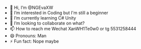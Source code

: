 - 👋 Hi, I’m @NGEvaXW
- 👀 I’m interested in Coding but I'm still a beginner
- 🌱 I’m currently learning C# Unity
- 💞️ I’m looking to collaborate on what?
- 📫 How to reach me Wechat XanWH1Te0w0 or tg 5531258444
- 😄 Pronouns: Man
- ⚡ Fun fact: Nope maybe

<!---
NGEvaXW/NGEvaXW is a ✨ special ✨ repository because its `README.md` (this file) appears on your GitHub profile.
You can click the Preview link to take a look at your changes.
--->
